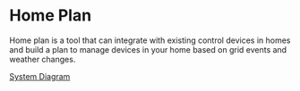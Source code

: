 # Home Plan

Home plan is a tool that can integrate with existing control devices in homes and build a plan to manage devices in your home based on grid events and weather changes.

[System Diagram](docs/system.excalidraw.png)

